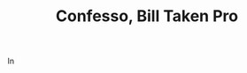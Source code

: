 ---
title: Confesso, Bill Taken Pro
letter: C
permalink: "/definitions/bld-confesso-bill-taken-pro.html"
body: In
published_at: '2018-07-07'
source: Black's Law Dictionary 2nd Ed (1910)
layout: post
---